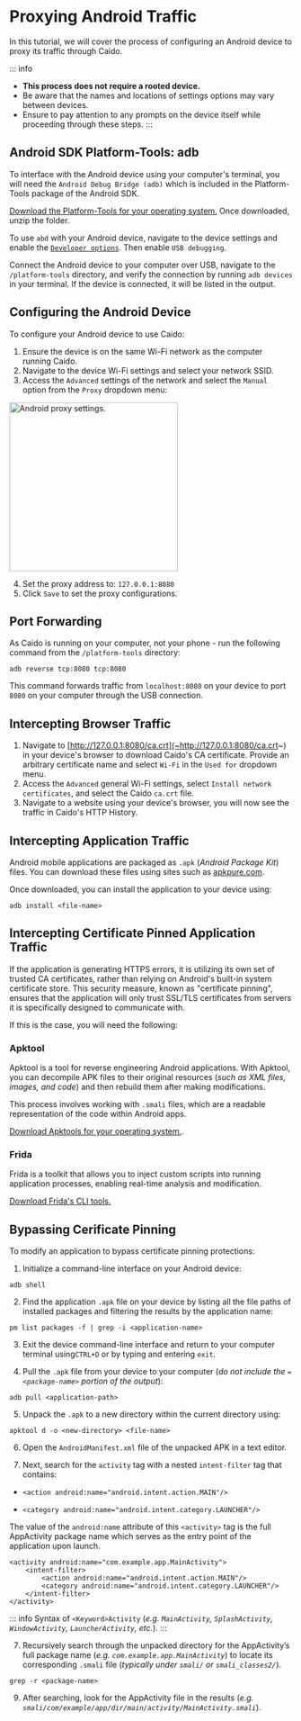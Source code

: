 # Proxying Android Traffic

In this tutorial, we will cover the process of configuring an Android device to proxy its traffic through Caido.

::: info

- ****This process does not require a rooted device.****
- Be aware that the names and locations of settings options may vary between devices.
- Ensure to pay attention to any prompts on the device itself while proceeding through these steps.
:::

## Android SDK Platform-Tools: adb

To interface with the Android device using your computer's terminal, you will need the `Android Debug Bridge (adb)` which is included in the Platform-Tools package of the Android SDK.

[Download the Platform-Tools for your operating system.](~https://developer.android.com/tools/releases/platform-tools#downloads~) Once downloaded, unzip the folder.

To use `abd` with your Android device, navigate to the device settings and enable the [`Developer options`](~https://developer.android.com/studio/debug/dev-options#enable~). Then enable `USB debugging`.

Connect the Android device to your computer over USB, navigate to the `/platform-tools` directory, and verify the connection by running `adb devices` in your terminal. If the device is connected, it will be listed in the output.

## Configuring the Android Device

To configure your Android device to use Caido:

1. Ensure the device is on the same Wi-Fi network as the computer running Caido.
2. Navigate to the device Wi-Fi settings and select your network SSID.
3. Access the `Advanced` settings of the network and select the `Manual` option from the `Proxy` dropdown menu:

<img alt="Android proxy settings." src="/_images/android_proxy_settings.png" center no-shadow width="300"/>

4. Set the proxy address to: `127.0.0.1:8080`
5. Click `Save` to set the proxy configurations.

## Port Forwarding

As Caido is running on your computer, not your phone - run the following command from the `/platform-tools` directory:

```
adb reverse tcp:8080 tcp:8080
```

This command forwards traffic from `localhost:8080` on your device to port `8080` on your computer through the USB connection.

## Intercepting Browser Traffic

1. Navigate to [http://127.0.0.1:8080/ca.crt](~http://127.0.0.1:8080/ca.crt~) in your device's browser to download Caido's CA certificate. Provide an arbitrary certificate name and select `Wi-Fi` in the `Used for` dropdown menu.
2. Access the `Advanced` general Wi-Fi settings, select `Install network certificates`, and select the Caido `ca.crt` file.
3. Navigate to a website using your device's browser, you will now see the traffic in Caido's HTTP History.

## Intercepting Application Traffic

Android mobile applications are packaged as `.apk` (_Android Package Kit_) files. You can download these files using sites such as [apkpure.com](~https://apkpure.com/~).

Once downloaded, you can install the application to your device using:

```
adb install <file-name>
```

## Intercepting Certificate Pinned Application Traffic

If the application is generating HTTPS errors, it is utilizing its own set of trusted CA certificates, rather than relying on Android's built-in system certificate store. This security measure, known as "certificate pinning", ensures that the application will only trust SSL/TLS certificates from servers it is specifically designed to communicate with.

If this is the case, you will need the following:

### Apktool

Apktool is a tool for reverse engineering Android applications. With Apktool, you can decompile APK files to their original resources (_such as XML files, images, and code_) and then rebuild them after making modifications.

This process involves working with `.smali` files, which are a readable representation of the code within Android apps.

[Download Apktools for your operating system.](~https://apktool.org/docs/install~).

### Frida

Frida is a toolkit that allows you to inject custom scripts into running application processes, enabling real-time analysis and modification.

[Download Frida's CLI tools.](~https://frida.re/docs/installation/~)

## Bypassing Cerificate Pinning

To modify an application to bypass certificate pinning protections:

1. Initialize a command-line interface on your Android device:

```
adb shell
```

2. Find the application `.apk` file on your device by listing all the file paths of installed packages and filtering the results by the application name:

```
pm list packages -f | grep -i <application-name>
```

3. Exit the device command-line interface and return to your computer terminal using`CTRL+D` or by typing and entering `exit`.

4. Pull the `.apk` file from your device to your computer (_do not include the `=<package-name>` portion of the output_):

```
adb pull <application-path>
```

5. Unpack the `.apk` to a new directory within the current directory using:

```
apktool d -o <new-directory> <file-name>
```

6. Open the `AndroidManifest.xml` file of the unpacked APK in a text editor.

6. Next, search for the `activity` tag with a nested `intent-filter` tag that contains:

- `<action android:name="android.intent.action.MAIN"/>`

- `<category android:name="android.intent.category.LAUNCHER"/>`

The value of the `android:name` attribute of this `<activity>` tag is the full AppActivity package name which serves as the entry point of the application upon launch.

```
<activity android:name="com.example.app.MainActivity">
    <intent-filter>
        <action android:name="android.intent.action.MAIN"/>
        <category android:name="android.intent.category.LAUNCHER"/>
    </intent-filter>
</activity>
```

::: info
Syntax of `<Keyword>Activity` (_e.g. `MainActivity`, `SplashActivity`, `WindowActivity`, `LauncherActivity`, etc._).
:::

7. Recursively search through the unpacked directory for the AppActivity’s full package name (_e.g. `com.example.app.MainActivity`_) to locate its corresponding `.smali` file (_typically under `smali/` or `smali_classes2/`_).

```
grep -r <package-name>
```

9. After searching, look for the AppActivity file in the results (_e.g. `smali/com/example/app/dir/main/activity/MainActivity.smali`_).

